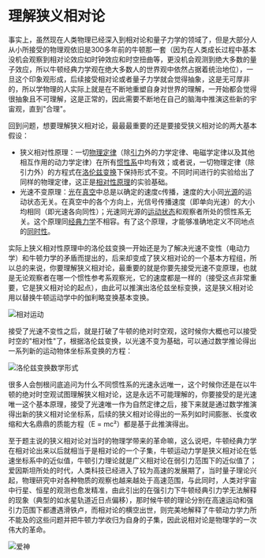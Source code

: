 # 理解狭义相对论

事实上，虽然现在人类物理已经深入到相对论和量子力学的领域了，但是大部分人从小所接受的物理观依旧是300多年前的牛顿那一套（因为在人类成长过程中基本没机会观察到相对论效应如时钟效应和时空扭曲等，更没机会观测到绝大多数的量子效应，所以牛顿经典力学观在绝大多数人的世界观中依然占据着统治地位），一旦这个印象观形成，后续接受相对论或者量子力学就会觉得抽象，这是无可厚非的，所以学物理的人实际上就是在不断地重塑自身对世界的理解，一开始都会觉得很抽象且不可理解，这是正常的，因此需要不断地在自己的脑海中推演这些新的宇宙观，直到"合理"。

回到问题，想要理解狭义相对论，最最最重要的还是要接受狭义相对论的两大基本假设：

 - 狭义相对性原理：一切[物理定律](https://baike.baidu.com/item/%E7%89%A9%E7%90%86%E5%AE%9A%E5%BE%8B)（除[引力](https://baike.baidu.com/item/%E5%BC%95%E5%8A%9B/2679081)外的力学定律、电磁学定律以及其他相互作用的动力学定律）在所有[惯性系](https://baike.baidu.com/item/%E6%83%AF%E6%80%A7%E7%B3%BB)中均有效；或者说，一切物理定律（除引力外）的方程式在[洛伦兹变换](https://baike.baidu.com/item/%E6%B4%9B%E4%BC%A6%E5%85%B9%E5%8F%98%E6%8D%A2)下保持形式不变。不同时间进行的实验给出了同样的物理定律，这正是[相对性原理](https://baike.baidu.com/item/%E7%9B%B8%E5%AF%B9%E6%80%A7%E5%8E%9F%E7%90%86)的实验基础。  
 - 光速不变原理：[光](https://baike.baidu.com/item/%E5%85%89/2795724)在[真空](https://baike.baidu.com/item/%E7%9C%9F%E7%A9%BA/80607)中总是以确定的速度c传播，速度的大小同[光源](https://baike.baidu.com/item/%E5%85%89%E6%BA%90/1018941)的运动状态无关。在真空中的各个方向上，光信号传播速度（即单向光速）的大小均相同（即光速各向同性）；光速同光源的[运动状态](https://baike.baidu.com/item/%E8%BF%90%E5%8A%A8%E7%8A%B6%E6%80%81)和观察者所处的惯性系无关。这个原理同[经典力学](https://baike.baidu.com/item/%E7%BB%8F%E5%85%B8%E5%8A%9B%E5%AD%A6)不相容。有了这个原理，才能够准确地定义不同地点的[同时性](https://baike.baidu.com/item/%E5%90%8C%E6%97%B6%E6%80%A7)。

实际上狭义相对性原理中的洛伦兹变换一开始还是为了解决光速不变性（电动力学）和牛顿力学的矛盾而提出的，后来却变成了狭义相对论的一个基本方程组，所以总的来说，你要理解狭义相对论，最重要的就是你要先接受光速不变原理，也就是无论观察者在哪一个惯性参考系观察光，它的速度都是一样的（接受这点非常重要，它是狭义相对论的起点），由此可以推演出洛伦兹坐标变换，这是狭义相对论用以替换牛顿运动学中的伽利略变换基本变换。

![相对运动](http://static.anoah.com/uploads/sltd/201108/11/1P2LWB6c/zsjj/image001.jpg)

接受了光速不变性之后，就是打破了牛顿的绝对时空观，这时候你大概也可以接受时空的"相对性"了，根据洛伦兹变换，以光速不变为基础，可以通过数学推论得出一系列新的运动物体坐标系变换的方程：

![洛伦兹变换数学形式](https://pic2.zhimg.com/50/v2-eb76bdd4065c0497714a903dff74a8d1_hd.jpg)

很多人会刨根问底追问为什么不同惯性系的光速永远唯一，这个时候你还是在以牛顿的绝对时空观试图理解狭义相对论，这是永远不可能理解的，你要接受的是光速唯一这个基本原理，接受了光速唯一作为自然定律之后，接下来就是通过数学推演得出新的狭义相对论坐标系，后续的狭义相对论得出的一系列如时间膨胀、长度收缩和大名鼎鼎的质能方程（E = mc²）都是基于此推演得出。

至于题主说的狭义相对论对当时的物理学带来的革命嘛，这么说吧，牛顿经典力学在相对论出来以后就相当于是相对论的一个子集，牛顿运动力学是狭义相对论在低速坐标系中的近似值，牛顿引力理论就是广义相对论在弱引力范围下的近似值了；爱因斯坦所处的时代，人类科技已经进入了较为高速的发展期了，当时量子理论兴起，物理研究中对各种物质的观察也越来越处于高速范围，与此同时，人类对宇宙中行星、恒星的观测也愈发精准，由此引出的在强引力下牛顿经典引力学无法解释的现象（典型的如水星轨道近日点偏移），那时候牛顿的理论分别在高速运动和强引力范围下都遭遇滑铁卢，而相对论的横空出世，则完美地解释了牛顿动力学力所不能及的这些问题并把牛顿力学收归为自身的子集，因此说相对论是物理学的一次伟大的革命。

![爱神](http://img.mp.itc.cn/q_mini,c_zoom,w_640/upload/20170401/9211b4d0c7f74368ae557d8b3e949fa5_th.jpeg)